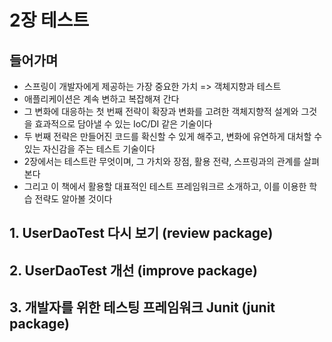 # 2장 테스트

## 들어가며

- 스프링이 개발자에게 제공하는 가장 중요한 가치 => 객체지향과 테스트
- 애플리케이션은 계속 변하고 복잡해져 간다
- 그 변화에 대응하는 첫 번째 전략이 확장과 변화를 고려한 객체지향적 설계와 그것을 효과적으로 담아낼 수 있는 IoC/DI 같은 기술이다
- 두 번째 전략은 만들어진 코드를 확신할 수 있게 해주고, 변화에 유연하게 대처할 수 있는 자신감을 주는 테스트 기술이다
- 2장에서는 테스트란 무엇이며, 그 가치와 장점, 활용 전략, 스프링과의 관계를 살펴본다
- 그리고 이 책에서 활용할 대표적인 테스트 프레임워크르 소개하고, 이를 이용한 학습 전략도 알아볼 것이다

## 1. UserDaoTest 다시 보기 (review package)

## 2. UserDaoTest 개선 (improve package)

## 3. 개발자를 위한 테스팅 프레임워크 Junit (junit package)